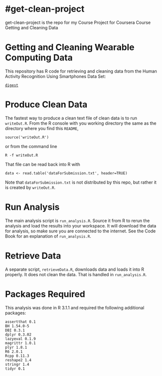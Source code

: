 #get-clean-project
=================

get-clean-project is the repo for my Course Project for Coursera 
Course Getting and Cleaning Data

# Getting and Cleaning Wearable Computing Data

This repository has R code for retrieving and cleaning data from the Human Activity 
Recognition Using Smartphones Data Set:

[`digest`](http://archive.ics.uci.edu/ml/datasets/Human+Activity+Recognition+Using+Smartphones)

# Produce Clean Data

The fastest way to produce a clean text file of clean data is to run `writeOut.R`. 
From the R console with you working directory the same as the directory where you 
find this `README`,

    source('writeOut.R')
  
or from the command line

    R -f writeOut.R

That file can be read back into R with

    data <- read.table('dataForSubmission.txt', header=TRUE)
  
Note that `dataForSubmission.txt` is not distributed by this repo, but rather it is created
by `writeOut.R`.


# Run Analysis

The main analysis script is `run_analysis.R`. Source it from R to rerun the analysis and load the results into your workspace. It will download the data for analysis, so make sure you are 
connected to the internet. See the Code Book for an explanation of `run_analysis.R`.

# Retrieve Data

A separate script, `retrieveData.R`, downloads data and loads it into R properly. It does not
clean the data. That is handled in `run_analysis.R`.

# Packages Required

This analysis was done in R 3.1.1 and required the following additional packages:
  
    assertthat 0.1
    BH 1.54.0-5
    DBI 0.3.1
    dplyr 0.3.02
    lazyeval 0.1.9
    magrittr 1.0.1
    plyr 1.8.1
    R6 2.0.1
    Rcpp 0.11.3
    reshape2 1.4
    stringr 1.4
    tidyr 0.1
    